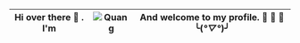 | Hi over there 👋 . I'm | ![Quang](https://user-images.githubusercontent.com/92705154/149645080-a22d7fba-3d7f-4cd1-a586-7849c0f48212.png) | And welcome to my profile. 🎉 🎉 🎉 ╰(*°▽°*)╯
| --- | --- | --- |


<!--
**VNNhatQuang/VNNhatQuang** is a ✨ _special_ ✨ repository because its `README.md` (this file) appears on your GitHub profile.

Here are some ideas to get you started:

- 🔭 I’m currently working on ...
- 🌱 I’m currently learning ...
- 👯 I’m looking to collaborate on ...
- 🤔 I’m looking for help with ...
- 💬 Ask me about ...
- 📫 How to reach me: ...
- 😄 Pronouns: ...
- ⚡ Fun fact: ...
-->
